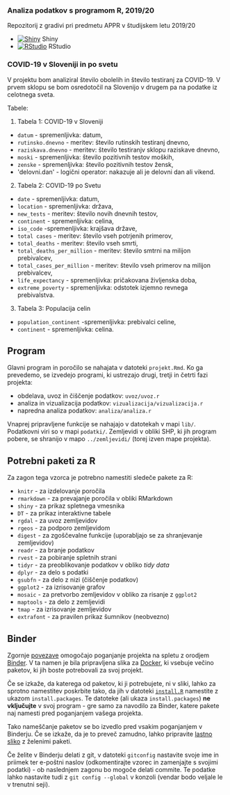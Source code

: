 ### Analiza podatkov s programom R, 2019/20

Repozitorij z gradivi pri predmetu APPR v študijskem letu 2019/20

* [![Shiny](http://mybinder.org/badge.svg)](http://mybinder.org/v2/gh/StanicR17/APPR-2019-20/master?urlpath=shiny/APPR-2019-20/projekt.Rmd) Shiny
* [![RStudio](http://mybinder.org/badge.svg)](http://mybinder.org/v2/gh/StanicR17/APPR-2019-20/master?urlpath=rstudio) RStudio

### COVID-19 v Sloveniji in po svetu

V projektu bom analiziral število obolelih in število testiranj za COVID-19. V prvem sklopu se bom osredotočil na Slovenijo v drugem pa na podatke iz celotnega sveta.

Tabele: 
1. Tabela 1: COVID-19 v Sloveniji 
  - `datum` - spremenljivka: datum,
  - `rutinsko.dnevno` - meritev: število rutinskih testiranj dnevno,
  - `raziskava.dnevno` - meritev: število  testiranjv sklopu raziskave dnevno,
  - `moski` - spremenljivka: število pozitivnih testov moških,
  - `zenske` - spremenljivka: število pozitivnih testov žensk,
  - 'delovni.dan' - logični operator: nakazuje ali je delovni dan ali vikend.
  
2. Tabela 2: COVID-19 po Svetu 
  - `date` - spremenljivka: datum,
  - `location` - spremenljivka: država,
  - `new_tests` - meritev: število novih dnevnih testov,
  - `continent` - spremenljivka: celina,
  - `iso_code` -spremenljivka: krajšava države,
  - `total cases` - meritev: število vseh potrjenih primerov,
  - `total_deaths` - meritev: število vseh smrti,
  - `total_deaths_per_million` - meritev: število smtrni na milijon prebivalcev,
  - `total_cases_per_million` - meritev: število vseh primerov na milijon prebivalcev,
  - `life_expectancy` - spremenljivka: pričakovana življenska doba,
  - `extreme_poverty` - spremenljivka: odstotek izjemno revnega prebivalstva.
3. Tabela 3: Populacija celin
  - `population_continent` -spremenljivka: prebivalci celine,
  - `continent` - spremenljivka: celina.


## Program

Glavni program in poročilo se nahajata v datoteki `projekt.Rmd`.
Ko ga prevedemo, se izvedejo programi, ki ustrezajo drugi, tretji in četrti fazi projekta:

* obdelava, uvoz in čiščenje podatkov: `uvoz/uvoz.r`
* analiza in vizualizacija podatkov: `vizualizacija/vizualizacija.r`
* napredna analiza podatkov: `analiza/analiza.r`

Vnaprej pripravljene funkcije se nahajajo v datotekah v mapi `lib/`.
Podatkovni viri so v mapi `podatki/`.
Zemljevidi v obliki SHP, ki jih program pobere,
se shranijo v mapo `../zemljevidi/` (torej izven mape projekta).

## Potrebni paketi za R

Za zagon tega vzorca je potrebno namestiti sledeče pakete za R:

* `knitr` - za izdelovanje poročila
* `rmarkdown` - za prevajanje poročila v obliki RMarkdown
* `shiny` - za prikaz spletnega vmesnika
* `DT` - za prikaz interaktivne tabele
* `rgdal` - za uvoz zemljevidov
* `rgeos` - za podporo zemljevidom
* `digest` - za zgoščevalne funkcije (uporabljajo se za shranjevanje zemljevidov)
* `readr` - za branje podatkov
* `rvest` - za pobiranje spletnih strani
* `tidyr` - za preoblikovanje podatkov v obliko *tidy data*
* `dplyr` - za delo s podatki
* `gsubfn` - za delo z nizi (čiščenje podatkov)
* `ggplot2` - za izrisovanje grafov
* `mosaic` - za pretvorbo zemljevidov v obliko za risanje z `ggplot2`
* `maptools` - za delo z zemljevidi
* `tmap` - za izrisovanje zemljevidov
* `extrafont` - za pravilen prikaz šumnikov (neobvezno)

## Binder

Zgornje [povezave](#analiza-podatkov-s-programom-r-201819)
omogočajo poganjanje projekta na spletu z orodjem [Binder](https://mybinder.org/).
V ta namen je bila pripravljena slika za [Docker](https://www.docker.com/),
ki vsebuje večino paketov, ki jih boste potrebovali za svoj projekt.

Če se izkaže, da katerega od paketov, ki ji potrebujete, ni v sliki,
lahko za sprotno namestitev poskrbite tako,
da jih v datoteki [`install.R`](install.R) namestite z ukazom `install.packages`.
Te datoteke (ali ukaza `install.packages`) **ne vključujte** v svoj program -
gre samo za navodilo za Binder, katere pakete naj namesti pred poganjanjem vašega projekta.

Tako nameščanje paketov se bo izvedlo pred vsakim poganjanjem v Binderju.
Če se izkaže, da je to preveč zamudno,
lahko pripravite [lastno sliko](https://github.com/jaanos/APPR-docker) z želenimi paketi.

Če želite v Binderju delati z git,
v datoteki `gitconfig` nastavite svoje ime in priimek ter e-poštni naslov
(odkomentirajte vzorec in zamenjajte s svojimi podatki) -
ob naslednjem zagonu bo mogoče delati commite.
Te podatke lahko nastavite tudi z `git config --global` v konzoli
(vendar bodo veljale le v trenutni seji).
